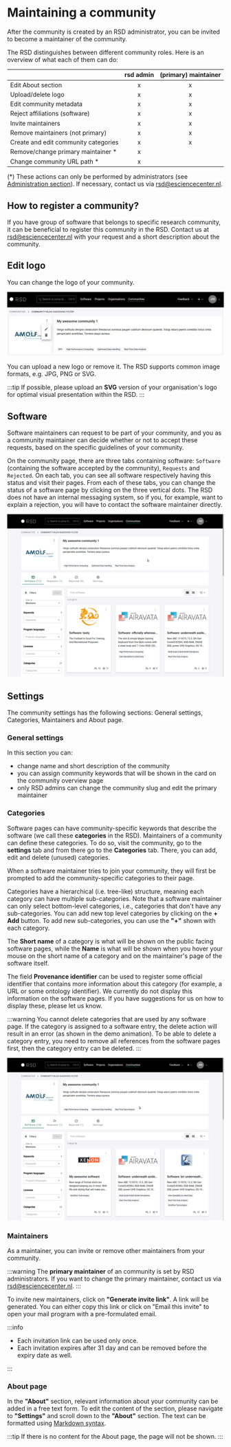 # Maintaining a community

After the community is created by an RSD administrator, you can be invited to become a maintainer of the community.

The RSD distinguishes between different community roles. Here is an overview of what each of them can do:

|                                      | rsd admin | (primary) maintainer |
| ------------------------------------ | :-------: | :------------------: |
| Edit About section                   |     x     |          x           |
| Upload/delete logo                   |     x     |          x           |
| Edit community metadata              |     x     |          x           |
| Reject affiliations (software)       |     x     |          x           |
| Invite maintainers                   |     x     |          x           |
| Remove maintainers (not primary)     |     x     |          x           |
| Create and edit community categories |     x     |          x           |
| Remove/change primary maintainer \*  |     x     |                      |
| Change community URL path \*         |     x     |                      |

(\*) These actions can only be performed by administrators (see [Administration section](/rsd-instance/administration/#edit-organisation)). If necessary, contact us via [rsd@esciencecenter.nl](mailto:rsd@esciencecenter.nl).

## How to register a community?

If you have group of software that belongs to specific research community, it can be beneficial to register this community in the RSD. Contact us at rsd@esciencecenter.nl with your request and a short description about the community.

## Edit logo

You can change the logo of your community.

![Upload community logo](img/community-logo.webp)

You can upload a new logo or remove it.
The RSD supports common image formats, e.g. JPG, PNG or SVG.

:::tip
If possible, please upload an **SVG** version of your organisation's logo for optimal visual presentation within the RSD.
:::

## Software

Software maintainers can request to be part of your community, and you as a community maintainer can decide whether or not to accept these requests, based on the specific guidelines of your community.

On the community page, there are three tabs containing software: `Software` (containing the software accepted by the community), `Requests` and `Rejected`. On each tab, you can see all software respectively having this status and visit their pages. From each of these tabs, you can change the status of a software page by clicking on the three vertical dots. The RSD does not have an internal messaging system, so if you, for example, want to explain a rejection, you will have to contact the software maintainer directly.

![video](img/community-software-status.gif)

## Settings

The community settings has the following sections: General settings, Categories, Maintainers and About page.

### General settings

In this section you can:

- change name and short description of the community
- you can assign community keywords that will be shown in the card on the community overview page
- only RSD admins can change the community slug and edit the primary maintainer

### Categories

Software pages can have community-specific keywords that describe the software (we call these **categories** in the RSD). Maintainers of a community can define these categories. To do so, visit the community, go to the **settings** tab and from there go to the **Categories** tab. There, you can add, edit and delete (unused) categories.

When a software maintainer tries to join your community, they will first be prompted to add the community-specific categories to their page.

Categories have a hierarchical (i.e. tree-like) structure, meaning each category can have multiple sub-categories. Note that a software maintainer can only select bottom-level categories, i.e., categories that don't have any sub-categories. You can add new top level categories by clicking on the **+ Add** button. To add new sub-categories, you can use the **"+"** shown with each category.

The **Short name** of a category is what will be shown on the public facing software pages, while the **Name** is what will be shown when you hover your mouse on the short name of a category and on the maintainer's page of the software itself.

The field **Provenance identifier** can be used to register some official identifier that contains more information about this category (for example, a URL or some ontology identifier). We currently do not display this information on the software pages. If you have suggestions for us on how to display these, please let us know.

:::warning
You cannot delete categories that are used by any software page. If the category is assigned to a software entry, the delete action will result in an error (as shown in the demo animation). To be able to delete a category entry, you need to remove all references from the software pages first, then the category entry can be deleted.
:::

![video](img/community-settings.gif)

### Maintainers

As a maintainer, you can invite or remove other maintainers from your community.

:::warning
The **primary maintainer** of an community is set by RSD administrators. If you want to change the primary maintainer, contact us via [rsd@esciencecenter.nl](mailto:rsd@esciencecenter.nl).
:::

To invite new maintainers, click on **"Generate invite link"**. A link will be generated. You can either copy this link or click on "Email this invite" to open your mail program with a pre-formulated email.

:::info

- Each invitation link can be used only once.
- Each invitation expires after 31 day and can be removed before the expiry date as well.

:::

### About page

In the **"About"** section, relevant information about your community can be added in a free text form.
To edit the content of the section, please navigate to **"Settings"** and scroll down to the **"About"** section.
The text can be formatted using [Markdown syntax](https://www.markdownguide.org/basic-syntax/).

:::tip
If there is no content for the About page, the page will not be shown.
:::
